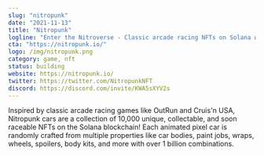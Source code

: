 ```yaml
---
slug: "nitropunk"
date: "2021-11-13"
title: "Nitropunk"
logline: "Enter the Nitroverse - Classic arcade racing NFTs on Solana with 10,000 unique animated cars."
cta: "https://nitropunk.io/"
logo: /img/nitropunk.png
category: game, nft
status: building
website: https://nitropunk.io/
twitter: https://twitter.com/NitropunkNFT
discord: https://discord.com/invite/KWA5sXYV2s
---
```


Inspired by classic arcade racing games like OutRun and Cruis'n USA, Nitropunk cars are a collection of 10,000 unique, collectable, and soon raceable NFTs on the Solana blockchain!
Each animated pixel car is randomly crafted from multiple properties like car bodies, paint jobs, wraps, wheels, spoilers, body kits, and more with over 1 billion combinations.
